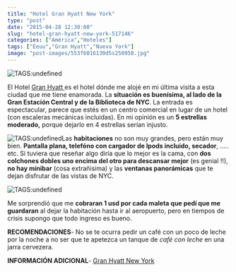 ```yaml
---
title: "Hotel Gran Hyatt New York"
type: "post"
date: "2015-04-28 12:30:00"
slug: "hotel-gran-hyatt-new-york-517146"
categories: ["América","Hoteles"]
tags: ["Eeuu","Gran Hyatt","Nueva York"]
image: "post-images/553f6016130d5s250958.jpg"
---
```


![ TAGS:undefined](post-images/553f6016130d5s250958.jpg)  
  
El Hotel [Gran Hyatt ](http://www.booking.com/hotel/us/grand-hyatt-new-york.html?aid=1294466&no_rooms=1&group_adults=1)es el hotel dónde me alojé en mi última visita a esta ciudad que me tiene enamorada. La **situación es buenísima, al lado de la Gran Estación Central y de la Biblioteca de NYC**. La entrada es espectacular, parece que estés en un centro comercial en lugar de un hotel (con escaleras mecánicas incluidas). En mi opinión es un **5 estrellas moderado,** porque dejarlo en 4 estrellas serían injusto.  
  
![ TAGS:undefined](post-images/553f5fb5d81afs138253.jpg "bar hotel Gran Hyatt New York")Las **habitaciones** no son muy grandes, pero están muy bien. **Pantalla plana, telefóno con cargador de Ipods incluido, secador**, ..... etc. Si tuviera que reseñar algo diría que lo mejor es la cama, con **dos colchones dobles uno encima del otro para descansar mejor** (es genial !!), **no hay minibar** (cosa extrañisima) y las **ventanas panorámicas** que te dejan disfrutar de las vistas de NYC.  
  
![ TAGS:undefined](post-images/553f6018db7c0s78594.jpg)  
  
Me sorprendió que me **cobraran 1 usd por cada maleta que pedí que me guardaran** al dejar la habitación hasta ir al aeropuerto, pero en tiempos de crisis supongo que todo ingreso es bueno.  
  
**RECOMENDACIONES**- No se te ocurra pedir un café con un poco de leche por la noche a no ser que te apetezca un tanque de *café con leche* en una jarra cervezera.

**INFORMACIÓN ADICIONAL**- [Gran Hyatt New York](http://www.booking.com/hotel/us/grand-hyatt-new-york.html?aid=1294466&no_rooms=1&group_adults=1)